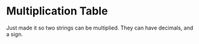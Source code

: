 # Multiplication Table
Just made it so two strings can be multiplied. They can have decimals, and a sign.
